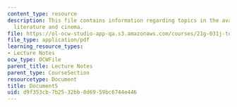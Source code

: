 ```yaml
---
content_type: resource
description: This file contains information regarding topics in the avant-garde in
  literature and cinema.
file: https://ol-ocw-studio-app-qa.s3.amazonaws.com/courses/21g-031j-topics-in-the-avant-garde-in-literature-and-cinema-spring-2003/d9f353cb7b2532bb8d6959bc6744e446_MIT21G_031JS03_lecture5.pdf
file_type: application/pdf
learning_resource_types:
- Lecture Notes
ocw_type: OCWFile
parent_title: Lecture Notes
parent_type: CourseSection
resourcetype: Document
title: Document5
uid: d9f353cb-7b25-32bb-8d69-59bc6744e446
---
```


